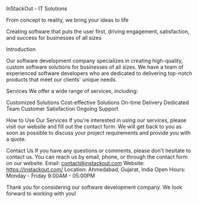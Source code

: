 InStackOut - IT Solutions

From concept to reality, we bring your ideas to life

Creating software that puts the user first, driving engagement, satisfaction, and success for businesses of all sizes

Introduction

Our software development company specializes in creating high-quality, custom software solutions for businesses of all sizes. We have a team of experienced software developers who are dedicated to delivering top-notch products that meet our clients' unique needs.

Services
We offer a wide range of services, including:

Customized Solutions
Cost-effective Solutions
On-time Delivery
Dedicated Team
Customer Satisfaction
Ongoing Support

How to Use Our Services
If you're interested in using our services, please visit our website and fill out the contact form. We will get back to you as soon as possible to discuss your project requirements and provide you with a quote.

Contact Us
If you have any questions or comments, please don't hesitate to contact us. You can reach us by email, phone, or through the contact form on our website.
Email: contact@instackout.com
Website: https://instackout.com/
Location: Ahmedabad, Gujarat, India
Open Hours: Monday - Friday 9:00AM - 05:00PM

Thank you for considering our software development company. We look forward to working with you!
